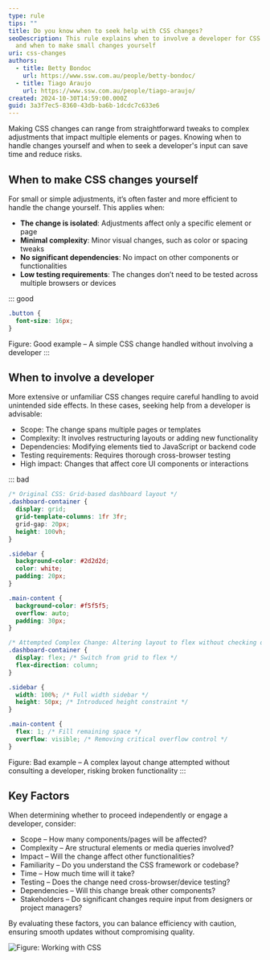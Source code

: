 ```yaml
---
type: rule
tips: ""
title: Do you know when to seek help with CSS changes?
seoDescription: This rule explains when to involve a developer for CSS changes
  and when to make small changes yourself
uri: css-changes
authors:
  - title: Betty Bondoc
    url: https://www.ssw.com.au/people/betty-bondoc/
  - title: Tiago Araujo
    url: https://www.ssw.com.au/people/tiago-araujo/
created: 2024-10-30T14:59:00.000Z
guid: 3a3f7ec5-8360-43db-ba6b-1dcdc7c633e6
---
```

Making CSS changes can range from straightforward tweaks to complex adjustments that impact multiple elements or pages. Knowing when to handle changes yourself and when to seek a developer's input can save time and reduce risks.

<!--endintro-->

## When to make CSS changes yourself

For small or simple adjustments, it’s often faster and more efficient to handle the change yourself. This applies when:

* **The change is isolated**: Adjustments affect only a specific element or page
* **Minimal complexity**: Minor visual changes, such as color or spacing tweaks
* **No significant dependencies**: No impact on other components or functionalities
* **Low testing requirements**: The changes don’t need to be tested across multiple browsers or devices


::: good  
```css
.button {
  font-size: 16px;
}
```
Figure: Good example – A simple CSS change handled without involving a developer
:::

## When to involve a developer

More extensive or unfamiliar CSS changes require careful handling to avoid unintended side effects. In these cases, seeking help from a developer is advisable:

- Scope: The change spans multiple pages or templates
- Complexity: It involves restructuring layouts or adding new functionality
- Dependencies: Modifying elements tied to JavaScript or backend code
- Testing requirements: Requires thorough cross-browser testing
- High impact: Changes that affect core UI components or interactions


::: bad  
```css
/* Original CSS: Grid-based dashboard layout */
.dashboard-container {
  display: grid;
  grid-template-columns: 1fr 3fr;
  grid-gap: 20px;
  height: 100vh;
}

.sidebar {
  background-color: #2d2d2d;
  color: white;
  padding: 20px;
}

.main-content {
  background-color: #f5f5f5;
  overflow: auto;
  padding: 30px;
}

/* Attempted Complex Change: Altering layout to flex without checking dependencies */
.dashboard-container {
  display: flex; /* Switch from grid to flex */
  flex-direction: column;
}

.sidebar {
  width: 100%; /* Full width sidebar */
  height: 50px; /* Introduced height constraint */
}

.main-content {
  flex: 1; /* Fill remaining space */
  overflow: visible; /* Removing critical overflow control */
}
```
Figure: Bad example – A complex layout change attempted without consulting a developer, risking broken functionality
:::


## Key Factors
When determining whether to proceed independently or engage a developer, consider:

- Scope – How many components/pages will be affected?
- Complexity – Are structural elements or media queries involved?
- Impact – Will the change affect other functionalities?
- Familiarity – Do you understand the CSS framework or codebase?
- Time – How much time will it take?
- Testing – Does the change need cross-browser/device testing?
- Dependencies – Will this change break other components?
- Stakeholders – Do significant changes require input from designers or project managers?

By evaluating these factors, you can balance efficiency with caution, ensuring smooth updates without compromising quality.

![Figure: Working with CSS](working-with-css.png)
